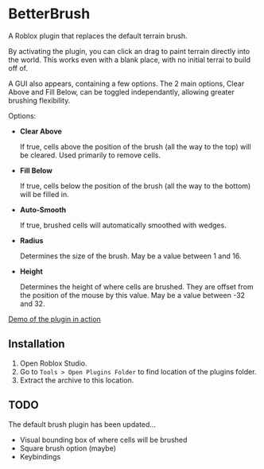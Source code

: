 # BetterBrush #

A Roblox plugin that replaces the default terrain brush.

By activating the plugin, you can click an drag to paint terrain directly into
the world. This works even with a blank place, with no initial terrai to build
off of.

A GUI also appears, containing a few options. The 2 main options, Clear Above
and Fill Below, can be toggled independantly, allowing greater brushing
flexibility.

Options:

- **Clear Above**

  If true, cells above the position of the brush (all the way to the top) will
  be cleared. Used primarily to remove cells.

- **Fill Below**

  If true, cells below the position of the brush (all the way to the bottom)
  will be filled in.

- **Auto-Smooth**

  If true, brushed cells will automatically smoothed with wedges.

- **Radius**

  Determines the size of the brush. May be a value between 1 and 16.

- **Height**

  Determines the height of where cells are brushed. They are offset from the
  position of the mouse by this value. May be a value between -32 and 32.

[Demo of the plugin in action](http://www.youtube.com/watch?v=AHspGdTgFfE)


## Installation ##

1. Open Roblox Studio.
2. Go to `Tools > Open Plugins Folder` to find location of the plugins folder.
3. Extract the archive to this location.


## TODO ##

The default brush plugin has been updated...

- Visual bounding box of where cells will be brushed
- Square brush option (maybe)
- Keybindings
